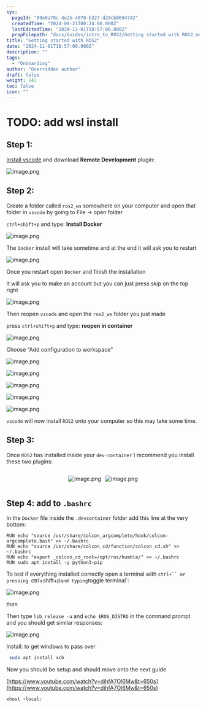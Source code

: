 ```yaml
---
sys:
  pageId: "89e0a78c-4e2b-4070-b327-d28cb0694742"
  createdTime: "2024-08-21T00:24:00.000Z"
  lastEditedTime: "2024-11-01T18:57:00.000Z"
  propFilepath: "docs/Guides/intro_to_ROS2/Getting started with ROS2.md"
title: "Getting started with ROS2"
date: "2024-11-01T18:57:00.000Z"
description: ""
tags:
  - "Onboarding"
author: "Overridden author"
draft: false
weight: 141
toc: false
icon: ""
---
```


# TODO: add wsl install

## Step 1:

[Install vscode](https://code.visualstudio.com/download) and download **Remote Development** plugin:

![image.png](https://prod-files-secure.s3.us-west-2.amazonaws.com/d518164a-d88e-44d1-a4ee-3adb3bd8bce0/efb52993-1881-4a40-b95e-6f020334f022/image.png?X-Amz-Algorithm=AWS4-HMAC-SHA256&X-Amz-Content-Sha256=UNSIGNED-PAYLOAD&X-Amz-Credential=ASIAZI2LB466QX53Y6WA%2F20250306%2Fus-west-2%2Fs3%2Faws4_request&X-Amz-Date=20250306T131726Z&X-Amz-Expires=3600&X-Amz-Security-Token=IQoJb3JpZ2luX2VjEOX%2F%2F%2F%2F%2F%2F%2F%2F%2F%2FwEaCXVzLXdlc3QtMiJIMEYCIQDYz8OVkTnKZEeksldrczmsMLDm9ufl68Q2bjaOSaNcrQIhAJNQggdhQvkPVlntA1T39Qpb7pcn%2F9JTu%2Bczrv%2FStnGwKv8DCC4QABoMNjM3NDIzMTgzODA1IgxqC7J3wo9BmntH5Ycq3AM8c%2FhNojNd5f72pzDLzupbSmEM3XasR%2F68RnoY4p1B6d7wS3sUSn%2BfA9HugJFV%2FuAo4mddY6zVJRZflcdNJxclK1jy6FNARqG%2F2uGI8j4AtgR3VxDt0hoBmmfR7PUd5IauFZ6N1My1J4lJqoHM3z5PrSGXf7mMyjmo4Op390Sb1s5z%2Bt%2F%2BBlxfaOlD7aIbTLXEoIOYSaK1mSvpd2F7tZHALGFbXkeA4pqb9HO2z1LCY8CR6L4A4sThsrs66xGIfhn7vVXWADtnvuw2FByXG4wL4Gn%2Fx6qLABc%2BchkDZqb9JYBh4ls8PQkWSu2Xh0Wb15eD9VYgFyryRQFyKwPKaE9Lz0J4BaYkhw%2FJbTzfxkp3uCsxnKNsmIcha6%2Fe4xfY3hrXluEq1agZCwxcePZO8fAYvliP%2FDi6UCrcmDO7xiQuBizFLXz8jvUtj3Q8JAMCigJya51rf0vxC6fxjgde3FgpxYDgGPbhiDw9b3OheuywXQQmL7%2FSRG%2FH7Ydk6fODMUmSkl6UNhWCmpfcHIobteebMMgGvNoDn8oIlaydQSqOANVPxygAoAZOH7TjNQQhD96dQ0ic%2FPJgevwD6dgqFuPDZP4ZJaKrGVKikJPUOwLPx2voKOowqXcpG7661DDmsKa%2BBjqkAfHJAAT69l%2FB%2B2wdshMvdR0AFebTOLK%2FL3mSh9dV3OyA5gufHo4XEjmocfXO53k%2BMbq8moRAwqjMR9n%2F9rKVRvwyntC%2B3GlsdgG%2Fk4HyjRMpsRlH4PeB1iaiJM59Zn%2FiNPGM%2B%2BtwAj%2BNAcs57EfRznG2pip%2FU%2BRRqJPKOkI04HFX6FONXQg8Fxbgx7ECil%2FUgBHoiiGNFwa9CNjYYWIXh%2B0VHWKM&X-Amz-Signature=3e90ad0cba7f96fc87bd5fe2e9fba7dbba3613400cca8839b2502f9071df1918&X-Amz-SignedHeaders=host&x-id=GetObject)

## Step 2:

Create a folder called `ros2_ws` somewhere on your computer and open that folder in `vscode` by going to File → open folder 

`ctrl+shift+p` and type: **Install Docker**

![image.png](https://prod-files-secure.s3.us-west-2.amazonaws.com/d518164a-d88e-44d1-a4ee-3adb3bd8bce0/2269dc0e-1cd5-47ff-bceb-c04ad9b2eab0/image.png?X-Amz-Algorithm=AWS4-HMAC-SHA256&X-Amz-Content-Sha256=UNSIGNED-PAYLOAD&X-Amz-Credential=ASIAZI2LB466QX53Y6WA%2F20250306%2Fus-west-2%2Fs3%2Faws4_request&X-Amz-Date=20250306T131726Z&X-Amz-Expires=3600&X-Amz-Security-Token=IQoJb3JpZ2luX2VjEOX%2F%2F%2F%2F%2F%2F%2F%2F%2F%2FwEaCXVzLXdlc3QtMiJIMEYCIQDYz8OVkTnKZEeksldrczmsMLDm9ufl68Q2bjaOSaNcrQIhAJNQggdhQvkPVlntA1T39Qpb7pcn%2F9JTu%2Bczrv%2FStnGwKv8DCC4QABoMNjM3NDIzMTgzODA1IgxqC7J3wo9BmntH5Ycq3AM8c%2FhNojNd5f72pzDLzupbSmEM3XasR%2F68RnoY4p1B6d7wS3sUSn%2BfA9HugJFV%2FuAo4mddY6zVJRZflcdNJxclK1jy6FNARqG%2F2uGI8j4AtgR3VxDt0hoBmmfR7PUd5IauFZ6N1My1J4lJqoHM3z5PrSGXf7mMyjmo4Op390Sb1s5z%2Bt%2F%2BBlxfaOlD7aIbTLXEoIOYSaK1mSvpd2F7tZHALGFbXkeA4pqb9HO2z1LCY8CR6L4A4sThsrs66xGIfhn7vVXWADtnvuw2FByXG4wL4Gn%2Fx6qLABc%2BchkDZqb9JYBh4ls8PQkWSu2Xh0Wb15eD9VYgFyryRQFyKwPKaE9Lz0J4BaYkhw%2FJbTzfxkp3uCsxnKNsmIcha6%2Fe4xfY3hrXluEq1agZCwxcePZO8fAYvliP%2FDi6UCrcmDO7xiQuBizFLXz8jvUtj3Q8JAMCigJya51rf0vxC6fxjgde3FgpxYDgGPbhiDw9b3OheuywXQQmL7%2FSRG%2FH7Ydk6fODMUmSkl6UNhWCmpfcHIobteebMMgGvNoDn8oIlaydQSqOANVPxygAoAZOH7TjNQQhD96dQ0ic%2FPJgevwD6dgqFuPDZP4ZJaKrGVKikJPUOwLPx2voKOowqXcpG7661DDmsKa%2BBjqkAfHJAAT69l%2FB%2B2wdshMvdR0AFebTOLK%2FL3mSh9dV3OyA5gufHo4XEjmocfXO53k%2BMbq8moRAwqjMR9n%2F9rKVRvwyntC%2B3GlsdgG%2Fk4HyjRMpsRlH4PeB1iaiJM59Zn%2FiNPGM%2B%2BtwAj%2BNAcs57EfRznG2pip%2FU%2BRRqJPKOkI04HFX6FONXQg8Fxbgx7ECil%2FUgBHoiiGNFwa9CNjYYWIXh%2B0VHWKM&X-Amz-Signature=4eb7fd54b6f787d896a61ea61c0b9da41ae3c3e43f45f43978010648c7a7f1bc&X-Amz-SignedHeaders=host&x-id=GetObject)

The `Docker` install will take sometime and at the end it will ask you to restart

![image.png](https://prod-files-secure.s3.us-west-2.amazonaws.com/d518164a-d88e-44d1-a4ee-3adb3bd8bce0/ed233f78-be33-4b1f-b89c-9c346c0e961e/image.png?X-Amz-Algorithm=AWS4-HMAC-SHA256&X-Amz-Content-Sha256=UNSIGNED-PAYLOAD&X-Amz-Credential=ASIAZI2LB466QX53Y6WA%2F20250306%2Fus-west-2%2Fs3%2Faws4_request&X-Amz-Date=20250306T131726Z&X-Amz-Expires=3600&X-Amz-Security-Token=IQoJb3JpZ2luX2VjEOX%2F%2F%2F%2F%2F%2F%2F%2F%2F%2FwEaCXVzLXdlc3QtMiJIMEYCIQDYz8OVkTnKZEeksldrczmsMLDm9ufl68Q2bjaOSaNcrQIhAJNQggdhQvkPVlntA1T39Qpb7pcn%2F9JTu%2Bczrv%2FStnGwKv8DCC4QABoMNjM3NDIzMTgzODA1IgxqC7J3wo9BmntH5Ycq3AM8c%2FhNojNd5f72pzDLzupbSmEM3XasR%2F68RnoY4p1B6d7wS3sUSn%2BfA9HugJFV%2FuAo4mddY6zVJRZflcdNJxclK1jy6FNARqG%2F2uGI8j4AtgR3VxDt0hoBmmfR7PUd5IauFZ6N1My1J4lJqoHM3z5PrSGXf7mMyjmo4Op390Sb1s5z%2Bt%2F%2BBlxfaOlD7aIbTLXEoIOYSaK1mSvpd2F7tZHALGFbXkeA4pqb9HO2z1LCY8CR6L4A4sThsrs66xGIfhn7vVXWADtnvuw2FByXG4wL4Gn%2Fx6qLABc%2BchkDZqb9JYBh4ls8PQkWSu2Xh0Wb15eD9VYgFyryRQFyKwPKaE9Lz0J4BaYkhw%2FJbTzfxkp3uCsxnKNsmIcha6%2Fe4xfY3hrXluEq1agZCwxcePZO8fAYvliP%2FDi6UCrcmDO7xiQuBizFLXz8jvUtj3Q8JAMCigJya51rf0vxC6fxjgde3FgpxYDgGPbhiDw9b3OheuywXQQmL7%2FSRG%2FH7Ydk6fODMUmSkl6UNhWCmpfcHIobteebMMgGvNoDn8oIlaydQSqOANVPxygAoAZOH7TjNQQhD96dQ0ic%2FPJgevwD6dgqFuPDZP4ZJaKrGVKikJPUOwLPx2voKOowqXcpG7661DDmsKa%2BBjqkAfHJAAT69l%2FB%2B2wdshMvdR0AFebTOLK%2FL3mSh9dV3OyA5gufHo4XEjmocfXO53k%2BMbq8moRAwqjMR9n%2F9rKVRvwyntC%2B3GlsdgG%2Fk4HyjRMpsRlH4PeB1iaiJM59Zn%2FiNPGM%2B%2BtwAj%2BNAcs57EfRznG2pip%2FU%2BRRqJPKOkI04HFX6FONXQg8Fxbgx7ECil%2FUgBHoiiGNFwa9CNjYYWIXh%2B0VHWKM&X-Amz-Signature=16fc5b462ec7f29840c20ff6eb18813f63ab6e49d83ee3961fab29ba0e20f7a1&X-Amz-SignedHeaders=host&x-id=GetObject)

Once you restart open `Docker` and finish the installation

It will ask you to make an account but you can just press skip on the top right

![image.png](https://prod-files-secure.s3.us-west-2.amazonaws.com/d518164a-d88e-44d1-a4ee-3adb3bd8bce0/21010ad9-1659-4fd9-9f59-9932a09b2a3d/image.png?X-Amz-Algorithm=AWS4-HMAC-SHA256&X-Amz-Content-Sha256=UNSIGNED-PAYLOAD&X-Amz-Credential=ASIAZI2LB466QX53Y6WA%2F20250306%2Fus-west-2%2Fs3%2Faws4_request&X-Amz-Date=20250306T131726Z&X-Amz-Expires=3600&X-Amz-Security-Token=IQoJb3JpZ2luX2VjEOX%2F%2F%2F%2F%2F%2F%2F%2F%2F%2FwEaCXVzLXdlc3QtMiJIMEYCIQDYz8OVkTnKZEeksldrczmsMLDm9ufl68Q2bjaOSaNcrQIhAJNQggdhQvkPVlntA1T39Qpb7pcn%2F9JTu%2Bczrv%2FStnGwKv8DCC4QABoMNjM3NDIzMTgzODA1IgxqC7J3wo9BmntH5Ycq3AM8c%2FhNojNd5f72pzDLzupbSmEM3XasR%2F68RnoY4p1B6d7wS3sUSn%2BfA9HugJFV%2FuAo4mddY6zVJRZflcdNJxclK1jy6FNARqG%2F2uGI8j4AtgR3VxDt0hoBmmfR7PUd5IauFZ6N1My1J4lJqoHM3z5PrSGXf7mMyjmo4Op390Sb1s5z%2Bt%2F%2BBlxfaOlD7aIbTLXEoIOYSaK1mSvpd2F7tZHALGFbXkeA4pqb9HO2z1LCY8CR6L4A4sThsrs66xGIfhn7vVXWADtnvuw2FByXG4wL4Gn%2Fx6qLABc%2BchkDZqb9JYBh4ls8PQkWSu2Xh0Wb15eD9VYgFyryRQFyKwPKaE9Lz0J4BaYkhw%2FJbTzfxkp3uCsxnKNsmIcha6%2Fe4xfY3hrXluEq1agZCwxcePZO8fAYvliP%2FDi6UCrcmDO7xiQuBizFLXz8jvUtj3Q8JAMCigJya51rf0vxC6fxjgde3FgpxYDgGPbhiDw9b3OheuywXQQmL7%2FSRG%2FH7Ydk6fODMUmSkl6UNhWCmpfcHIobteebMMgGvNoDn8oIlaydQSqOANVPxygAoAZOH7TjNQQhD96dQ0ic%2FPJgevwD6dgqFuPDZP4ZJaKrGVKikJPUOwLPx2voKOowqXcpG7661DDmsKa%2BBjqkAfHJAAT69l%2FB%2B2wdshMvdR0AFebTOLK%2FL3mSh9dV3OyA5gufHo4XEjmocfXO53k%2BMbq8moRAwqjMR9n%2F9rKVRvwyntC%2B3GlsdgG%2Fk4HyjRMpsRlH4PeB1iaiJM59Zn%2FiNPGM%2B%2BtwAj%2BNAcs57EfRznG2pip%2FU%2BRRqJPKOkI04HFX6FONXQg8Fxbgx7ECil%2FUgBHoiiGNFwa9CNjYYWIXh%2B0VHWKM&X-Amz-Signature=b443312295948f1638c975b0cce038cae10c39cca6428569cc7483c1fbdea4d0&X-Amz-SignedHeaders=host&x-id=GetObject)

Then reopen `vscode` and open the `ros2_ws` folder you just made

press `ctrl+shift+p` and type: **reopen in container**

![image.png](https://prod-files-secure.s3.us-west-2.amazonaws.com/d518164a-d88e-44d1-a4ee-3adb3bd8bce0/4e93b8c2-41ad-488c-8095-c74205196118/image.png?X-Amz-Algorithm=AWS4-HMAC-SHA256&X-Amz-Content-Sha256=UNSIGNED-PAYLOAD&X-Amz-Credential=ASIAZI2LB466QX53Y6WA%2F20250306%2Fus-west-2%2Fs3%2Faws4_request&X-Amz-Date=20250306T131726Z&X-Amz-Expires=3600&X-Amz-Security-Token=IQoJb3JpZ2luX2VjEOX%2F%2F%2F%2F%2F%2F%2F%2F%2F%2FwEaCXVzLXdlc3QtMiJIMEYCIQDYz8OVkTnKZEeksldrczmsMLDm9ufl68Q2bjaOSaNcrQIhAJNQggdhQvkPVlntA1T39Qpb7pcn%2F9JTu%2Bczrv%2FStnGwKv8DCC4QABoMNjM3NDIzMTgzODA1IgxqC7J3wo9BmntH5Ycq3AM8c%2FhNojNd5f72pzDLzupbSmEM3XasR%2F68RnoY4p1B6d7wS3sUSn%2BfA9HugJFV%2FuAo4mddY6zVJRZflcdNJxclK1jy6FNARqG%2F2uGI8j4AtgR3VxDt0hoBmmfR7PUd5IauFZ6N1My1J4lJqoHM3z5PrSGXf7mMyjmo4Op390Sb1s5z%2Bt%2F%2BBlxfaOlD7aIbTLXEoIOYSaK1mSvpd2F7tZHALGFbXkeA4pqb9HO2z1LCY8CR6L4A4sThsrs66xGIfhn7vVXWADtnvuw2FByXG4wL4Gn%2Fx6qLABc%2BchkDZqb9JYBh4ls8PQkWSu2Xh0Wb15eD9VYgFyryRQFyKwPKaE9Lz0J4BaYkhw%2FJbTzfxkp3uCsxnKNsmIcha6%2Fe4xfY3hrXluEq1agZCwxcePZO8fAYvliP%2FDi6UCrcmDO7xiQuBizFLXz8jvUtj3Q8JAMCigJya51rf0vxC6fxjgde3FgpxYDgGPbhiDw9b3OheuywXQQmL7%2FSRG%2FH7Ydk6fODMUmSkl6UNhWCmpfcHIobteebMMgGvNoDn8oIlaydQSqOANVPxygAoAZOH7TjNQQhD96dQ0ic%2FPJgevwD6dgqFuPDZP4ZJaKrGVKikJPUOwLPx2voKOowqXcpG7661DDmsKa%2BBjqkAfHJAAT69l%2FB%2B2wdshMvdR0AFebTOLK%2FL3mSh9dV3OyA5gufHo4XEjmocfXO53k%2BMbq8moRAwqjMR9n%2F9rKVRvwyntC%2B3GlsdgG%2Fk4HyjRMpsRlH4PeB1iaiJM59Zn%2FiNPGM%2B%2BtwAj%2BNAcs57EfRznG2pip%2FU%2BRRqJPKOkI04HFX6FONXQg8Fxbgx7ECil%2FUgBHoiiGNFwa9CNjYYWIXh%2B0VHWKM&X-Amz-Signature=507b02b612293d5cedd7dbd85d246f0afbeb554eb7bca27796f01d1309386f63&X-Amz-SignedHeaders=host&x-id=GetObject)

Choose “Add configuration to workspace”

![image.png](https://prod-files-secure.s3.us-west-2.amazonaws.com/d518164a-d88e-44d1-a4ee-3adb3bd8bce0/9560b282-5060-4989-ba37-97e7b2c22476/image.png?X-Amz-Algorithm=AWS4-HMAC-SHA256&X-Amz-Content-Sha256=UNSIGNED-PAYLOAD&X-Amz-Credential=ASIAZI2LB466QX53Y6WA%2F20250306%2Fus-west-2%2Fs3%2Faws4_request&X-Amz-Date=20250306T131726Z&X-Amz-Expires=3600&X-Amz-Security-Token=IQoJb3JpZ2luX2VjEOX%2F%2F%2F%2F%2F%2F%2F%2F%2F%2FwEaCXVzLXdlc3QtMiJIMEYCIQDYz8OVkTnKZEeksldrczmsMLDm9ufl68Q2bjaOSaNcrQIhAJNQggdhQvkPVlntA1T39Qpb7pcn%2F9JTu%2Bczrv%2FStnGwKv8DCC4QABoMNjM3NDIzMTgzODA1IgxqC7J3wo9BmntH5Ycq3AM8c%2FhNojNd5f72pzDLzupbSmEM3XasR%2F68RnoY4p1B6d7wS3sUSn%2BfA9HugJFV%2FuAo4mddY6zVJRZflcdNJxclK1jy6FNARqG%2F2uGI8j4AtgR3VxDt0hoBmmfR7PUd5IauFZ6N1My1J4lJqoHM3z5PrSGXf7mMyjmo4Op390Sb1s5z%2Bt%2F%2BBlxfaOlD7aIbTLXEoIOYSaK1mSvpd2F7tZHALGFbXkeA4pqb9HO2z1LCY8CR6L4A4sThsrs66xGIfhn7vVXWADtnvuw2FByXG4wL4Gn%2Fx6qLABc%2BchkDZqb9JYBh4ls8PQkWSu2Xh0Wb15eD9VYgFyryRQFyKwPKaE9Lz0J4BaYkhw%2FJbTzfxkp3uCsxnKNsmIcha6%2Fe4xfY3hrXluEq1agZCwxcePZO8fAYvliP%2FDi6UCrcmDO7xiQuBizFLXz8jvUtj3Q8JAMCigJya51rf0vxC6fxjgde3FgpxYDgGPbhiDw9b3OheuywXQQmL7%2FSRG%2FH7Ydk6fODMUmSkl6UNhWCmpfcHIobteebMMgGvNoDn8oIlaydQSqOANVPxygAoAZOH7TjNQQhD96dQ0ic%2FPJgevwD6dgqFuPDZP4ZJaKrGVKikJPUOwLPx2voKOowqXcpG7661DDmsKa%2BBjqkAfHJAAT69l%2FB%2B2wdshMvdR0AFebTOLK%2FL3mSh9dV3OyA5gufHo4XEjmocfXO53k%2BMbq8moRAwqjMR9n%2F9rKVRvwyntC%2B3GlsdgG%2Fk4HyjRMpsRlH4PeB1iaiJM59Zn%2FiNPGM%2B%2BtwAj%2BNAcs57EfRznG2pip%2FU%2BRRqJPKOkI04HFX6FONXQg8Fxbgx7ECil%2FUgBHoiiGNFwa9CNjYYWIXh%2B0VHWKM&X-Amz-Signature=73581e412fe889ae9fa5c5100b30e00796607acdc715ed2fbac006270b91bc0f&X-Amz-SignedHeaders=host&x-id=GetObject)

![image.png](https://prod-files-secure.s3.us-west-2.amazonaws.com/d518164a-d88e-44d1-a4ee-3adb3bd8bce0/2ee63f81-886b-48e8-a553-dc6e5eac99e4/image.png?X-Amz-Algorithm=AWS4-HMAC-SHA256&X-Amz-Content-Sha256=UNSIGNED-PAYLOAD&X-Amz-Credential=ASIAZI2LB466QX53Y6WA%2F20250306%2Fus-west-2%2Fs3%2Faws4_request&X-Amz-Date=20250306T131726Z&X-Amz-Expires=3600&X-Amz-Security-Token=IQoJb3JpZ2luX2VjEOX%2F%2F%2F%2F%2F%2F%2F%2F%2F%2FwEaCXVzLXdlc3QtMiJIMEYCIQDYz8OVkTnKZEeksldrczmsMLDm9ufl68Q2bjaOSaNcrQIhAJNQggdhQvkPVlntA1T39Qpb7pcn%2F9JTu%2Bczrv%2FStnGwKv8DCC4QABoMNjM3NDIzMTgzODA1IgxqC7J3wo9BmntH5Ycq3AM8c%2FhNojNd5f72pzDLzupbSmEM3XasR%2F68RnoY4p1B6d7wS3sUSn%2BfA9HugJFV%2FuAo4mddY6zVJRZflcdNJxclK1jy6FNARqG%2F2uGI8j4AtgR3VxDt0hoBmmfR7PUd5IauFZ6N1My1J4lJqoHM3z5PrSGXf7mMyjmo4Op390Sb1s5z%2Bt%2F%2BBlxfaOlD7aIbTLXEoIOYSaK1mSvpd2F7tZHALGFbXkeA4pqb9HO2z1LCY8CR6L4A4sThsrs66xGIfhn7vVXWADtnvuw2FByXG4wL4Gn%2Fx6qLABc%2BchkDZqb9JYBh4ls8PQkWSu2Xh0Wb15eD9VYgFyryRQFyKwPKaE9Lz0J4BaYkhw%2FJbTzfxkp3uCsxnKNsmIcha6%2Fe4xfY3hrXluEq1agZCwxcePZO8fAYvliP%2FDi6UCrcmDO7xiQuBizFLXz8jvUtj3Q8JAMCigJya51rf0vxC6fxjgde3FgpxYDgGPbhiDw9b3OheuywXQQmL7%2FSRG%2FH7Ydk6fODMUmSkl6UNhWCmpfcHIobteebMMgGvNoDn8oIlaydQSqOANVPxygAoAZOH7TjNQQhD96dQ0ic%2FPJgevwD6dgqFuPDZP4ZJaKrGVKikJPUOwLPx2voKOowqXcpG7661DDmsKa%2BBjqkAfHJAAT69l%2FB%2B2wdshMvdR0AFebTOLK%2FL3mSh9dV3OyA5gufHo4XEjmocfXO53k%2BMbq8moRAwqjMR9n%2F9rKVRvwyntC%2B3GlsdgG%2Fk4HyjRMpsRlH4PeB1iaiJM59Zn%2FiNPGM%2B%2BtwAj%2BNAcs57EfRznG2pip%2FU%2BRRqJPKOkI04HFX6FONXQg8Fxbgx7ECil%2FUgBHoiiGNFwa9CNjYYWIXh%2B0VHWKM&X-Amz-Signature=841561cc656f53fe5264bd531b45515cd1097eadccfd609a8edb782665272e6e&X-Amz-SignedHeaders=host&x-id=GetObject)

![image.png](https://prod-files-secure.s3.us-west-2.amazonaws.com/d518164a-d88e-44d1-a4ee-3adb3bd8bce0/ae1580b2-b048-407e-aed9-b584224a7a04/image.png?X-Amz-Algorithm=AWS4-HMAC-SHA256&X-Amz-Content-Sha256=UNSIGNED-PAYLOAD&X-Amz-Credential=ASIAZI2LB466QX53Y6WA%2F20250306%2Fus-west-2%2Fs3%2Faws4_request&X-Amz-Date=20250306T131726Z&X-Amz-Expires=3600&X-Amz-Security-Token=IQoJb3JpZ2luX2VjEOX%2F%2F%2F%2F%2F%2F%2F%2F%2F%2FwEaCXVzLXdlc3QtMiJIMEYCIQDYz8OVkTnKZEeksldrczmsMLDm9ufl68Q2bjaOSaNcrQIhAJNQggdhQvkPVlntA1T39Qpb7pcn%2F9JTu%2Bczrv%2FStnGwKv8DCC4QABoMNjM3NDIzMTgzODA1IgxqC7J3wo9BmntH5Ycq3AM8c%2FhNojNd5f72pzDLzupbSmEM3XasR%2F68RnoY4p1B6d7wS3sUSn%2BfA9HugJFV%2FuAo4mddY6zVJRZflcdNJxclK1jy6FNARqG%2F2uGI8j4AtgR3VxDt0hoBmmfR7PUd5IauFZ6N1My1J4lJqoHM3z5PrSGXf7mMyjmo4Op390Sb1s5z%2Bt%2F%2BBlxfaOlD7aIbTLXEoIOYSaK1mSvpd2F7tZHALGFbXkeA4pqb9HO2z1LCY8CR6L4A4sThsrs66xGIfhn7vVXWADtnvuw2FByXG4wL4Gn%2Fx6qLABc%2BchkDZqb9JYBh4ls8PQkWSu2Xh0Wb15eD9VYgFyryRQFyKwPKaE9Lz0J4BaYkhw%2FJbTzfxkp3uCsxnKNsmIcha6%2Fe4xfY3hrXluEq1agZCwxcePZO8fAYvliP%2FDi6UCrcmDO7xiQuBizFLXz8jvUtj3Q8JAMCigJya51rf0vxC6fxjgde3FgpxYDgGPbhiDw9b3OheuywXQQmL7%2FSRG%2FH7Ydk6fODMUmSkl6UNhWCmpfcHIobteebMMgGvNoDn8oIlaydQSqOANVPxygAoAZOH7TjNQQhD96dQ0ic%2FPJgevwD6dgqFuPDZP4ZJaKrGVKikJPUOwLPx2voKOowqXcpG7661DDmsKa%2BBjqkAfHJAAT69l%2FB%2B2wdshMvdR0AFebTOLK%2FL3mSh9dV3OyA5gufHo4XEjmocfXO53k%2BMbq8moRAwqjMR9n%2F9rKVRvwyntC%2B3GlsdgG%2Fk4HyjRMpsRlH4PeB1iaiJM59Zn%2FiNPGM%2B%2BtwAj%2BNAcs57EfRznG2pip%2FU%2BRRqJPKOkI04HFX6FONXQg8Fxbgx7ECil%2FUgBHoiiGNFwa9CNjYYWIXh%2B0VHWKM&X-Amz-Signature=b90b89a5b647281c04bc30991f26cfe7230c81e6e71ff119a4c62dcc00f97bd9&X-Amz-SignedHeaders=host&x-id=GetObject)

![image.png](https://prod-files-secure.s3.us-west-2.amazonaws.com/d518164a-d88e-44d1-a4ee-3adb3bd8bce0/53255b28-f75e-430f-b9e3-c0ac8577e42b/image.png?X-Amz-Algorithm=AWS4-HMAC-SHA256&X-Amz-Content-Sha256=UNSIGNED-PAYLOAD&X-Amz-Credential=ASIAZI2LB466QX53Y6WA%2F20250306%2Fus-west-2%2Fs3%2Faws4_request&X-Amz-Date=20250306T131726Z&X-Amz-Expires=3600&X-Amz-Security-Token=IQoJb3JpZ2luX2VjEOX%2F%2F%2F%2F%2F%2F%2F%2F%2F%2FwEaCXVzLXdlc3QtMiJIMEYCIQDYz8OVkTnKZEeksldrczmsMLDm9ufl68Q2bjaOSaNcrQIhAJNQggdhQvkPVlntA1T39Qpb7pcn%2F9JTu%2Bczrv%2FStnGwKv8DCC4QABoMNjM3NDIzMTgzODA1IgxqC7J3wo9BmntH5Ycq3AM8c%2FhNojNd5f72pzDLzupbSmEM3XasR%2F68RnoY4p1B6d7wS3sUSn%2BfA9HugJFV%2FuAo4mddY6zVJRZflcdNJxclK1jy6FNARqG%2F2uGI8j4AtgR3VxDt0hoBmmfR7PUd5IauFZ6N1My1J4lJqoHM3z5PrSGXf7mMyjmo4Op390Sb1s5z%2Bt%2F%2BBlxfaOlD7aIbTLXEoIOYSaK1mSvpd2F7tZHALGFbXkeA4pqb9HO2z1LCY8CR6L4A4sThsrs66xGIfhn7vVXWADtnvuw2FByXG4wL4Gn%2Fx6qLABc%2BchkDZqb9JYBh4ls8PQkWSu2Xh0Wb15eD9VYgFyryRQFyKwPKaE9Lz0J4BaYkhw%2FJbTzfxkp3uCsxnKNsmIcha6%2Fe4xfY3hrXluEq1agZCwxcePZO8fAYvliP%2FDi6UCrcmDO7xiQuBizFLXz8jvUtj3Q8JAMCigJya51rf0vxC6fxjgde3FgpxYDgGPbhiDw9b3OheuywXQQmL7%2FSRG%2FH7Ydk6fODMUmSkl6UNhWCmpfcHIobteebMMgGvNoDn8oIlaydQSqOANVPxygAoAZOH7TjNQQhD96dQ0ic%2FPJgevwD6dgqFuPDZP4ZJaKrGVKikJPUOwLPx2voKOowqXcpG7661DDmsKa%2BBjqkAfHJAAT69l%2FB%2B2wdshMvdR0AFebTOLK%2FL3mSh9dV3OyA5gufHo4XEjmocfXO53k%2BMbq8moRAwqjMR9n%2F9rKVRvwyntC%2B3GlsdgG%2Fk4HyjRMpsRlH4PeB1iaiJM59Zn%2FiNPGM%2B%2BtwAj%2BNAcs57EfRznG2pip%2FU%2BRRqJPKOkI04HFX6FONXQg8Fxbgx7ECil%2FUgBHoiiGNFwa9CNjYYWIXh%2B0VHWKM&X-Amz-Signature=3f4479cf65f17594cc5b6bdfa26dff7af18c85da9ceedd74e88a8764f82f28a2&X-Amz-SignedHeaders=host&x-id=GetObject)

![image.png](https://prod-files-secure.s3.us-west-2.amazonaws.com/d518164a-d88e-44d1-a4ee-3adb3bd8bce0/7c562767-5af9-4ffb-97d1-327bcdf4ee00/image.png?X-Amz-Algorithm=AWS4-HMAC-SHA256&X-Amz-Content-Sha256=UNSIGNED-PAYLOAD&X-Amz-Credential=ASIAZI2LB466QX53Y6WA%2F20250306%2Fus-west-2%2Fs3%2Faws4_request&X-Amz-Date=20250306T131726Z&X-Amz-Expires=3600&X-Amz-Security-Token=IQoJb3JpZ2luX2VjEOX%2F%2F%2F%2F%2F%2F%2F%2F%2F%2FwEaCXVzLXdlc3QtMiJIMEYCIQDYz8OVkTnKZEeksldrczmsMLDm9ufl68Q2bjaOSaNcrQIhAJNQggdhQvkPVlntA1T39Qpb7pcn%2F9JTu%2Bczrv%2FStnGwKv8DCC4QABoMNjM3NDIzMTgzODA1IgxqC7J3wo9BmntH5Ycq3AM8c%2FhNojNd5f72pzDLzupbSmEM3XasR%2F68RnoY4p1B6d7wS3sUSn%2BfA9HugJFV%2FuAo4mddY6zVJRZflcdNJxclK1jy6FNARqG%2F2uGI8j4AtgR3VxDt0hoBmmfR7PUd5IauFZ6N1My1J4lJqoHM3z5PrSGXf7mMyjmo4Op390Sb1s5z%2Bt%2F%2BBlxfaOlD7aIbTLXEoIOYSaK1mSvpd2F7tZHALGFbXkeA4pqb9HO2z1LCY8CR6L4A4sThsrs66xGIfhn7vVXWADtnvuw2FByXG4wL4Gn%2Fx6qLABc%2BchkDZqb9JYBh4ls8PQkWSu2Xh0Wb15eD9VYgFyryRQFyKwPKaE9Lz0J4BaYkhw%2FJbTzfxkp3uCsxnKNsmIcha6%2Fe4xfY3hrXluEq1agZCwxcePZO8fAYvliP%2FDi6UCrcmDO7xiQuBizFLXz8jvUtj3Q8JAMCigJya51rf0vxC6fxjgde3FgpxYDgGPbhiDw9b3OheuywXQQmL7%2FSRG%2FH7Ydk6fODMUmSkl6UNhWCmpfcHIobteebMMgGvNoDn8oIlaydQSqOANVPxygAoAZOH7TjNQQhD96dQ0ic%2FPJgevwD6dgqFuPDZP4ZJaKrGVKikJPUOwLPx2voKOowqXcpG7661DDmsKa%2BBjqkAfHJAAT69l%2FB%2B2wdshMvdR0AFebTOLK%2FL3mSh9dV3OyA5gufHo4XEjmocfXO53k%2BMbq8moRAwqjMR9n%2F9rKVRvwyntC%2B3GlsdgG%2Fk4HyjRMpsRlH4PeB1iaiJM59Zn%2FiNPGM%2B%2BtwAj%2BNAcs57EfRznG2pip%2FU%2BRRqJPKOkI04HFX6FONXQg8Fxbgx7ECil%2FUgBHoiiGNFwa9CNjYYWIXh%2B0VHWKM&X-Amz-Signature=005e90ffd3467539d72dca77885dcc55cfe3395d7f26334186aaea542d965011&X-Amz-SignedHeaders=host&x-id=GetObject)

`vscode` will now install `ROS2` onto your computer so this may take some time.

## Step 3:

Once `ROS2` has installed inside your `dev-container` I recommend you install these two plugins:

<div style="display: flex;flex-direction: row; column-gap:10px; max-width: 630px;justify-content: center;">
<div>

![image.png](https://prod-files-secure.s3.us-west-2.amazonaws.com/d518164a-d88e-44d1-a4ee-3adb3bd8bce0/3fc3d550-5a54-4ba1-ba6b-faa01cdb7369/image.png?X-Amz-Algorithm=AWS4-HMAC-SHA256&X-Amz-Content-Sha256=UNSIGNED-PAYLOAD&X-Amz-Credential=ASIAZI2LB466SNRNCZKI%2F20250306%2Fus-west-2%2Fs3%2Faws4_request&X-Amz-Date=20250306T131728Z&X-Amz-Expires=3600&X-Amz-Security-Token=IQoJb3JpZ2luX2VjEOX%2F%2F%2F%2F%2F%2F%2F%2F%2F%2FwEaCXVzLXdlc3QtMiJHMEUCIQDbhfC0HGha9CtnS5Vr3L%2FSO%2FaX0buCx%2BoIOWOFk9ytvwIgVleBfnleJcRn9CVRPwTpDzQaFVLmhZCwbF9tmtn41u8q%2FwMILhAAGgw2Mzc0MjMxODM4MDUiDGiOGfAuqLYW3Pd0hCrcAySuTJgWIHsV3%2BMMJ2NbH6t7RK7bC0lRSfjvW2tK8S9KcshXCVbLQgT%2FKUsA47J%2BlcPPOUO1LeFgL3KDp8y%2BUMnTIHOlSN5lOeaaggKBjCqGdQ9szJFtABgMZF9pi6BMuL3aNaFVQC00gqoz6FRL%2FrmvedDSBzzMpnJqMpYDuy%2F8dfYb4JfY3Q7OAMi6jAEv1L1qKl41bHbmUpiAld3PKIwLfHNXO0o0fwXn2lRiAGjVNnIiC%2BK76kto3eKUH9aZsDeDq2UJKr%2Fc5HWG%2FDbyuacCaC2%2FKzz%2F4fIH2IVG%2FQBo%2BQ8j%2B9w98F1v1UPK6AkhzC4Id5x4ExTAF0pV0NJpZlX8TuIJyKFj0fR8lZeXurrebx6cIaR26J3t9RnGjhgoUvo%2FK3887s5y9zeQqhV20Wz1IFFb%2B0K2%2Bck6FvFXN8QQlxnPjsNMw8nSFxU2zZHLpxuySvjII6EKIVdukrvmXXRpI8bPYU736kTEdcqEPQkM3mRanqF%2BYBa3SkYF7E6E7IXqooj3TvFvExuLQWpgGQfQSjPvg17i9ki6%2Fp9WfxEwcrtLDGE3qFCgmYBxlgKuTYdHZphbU5vwY%2FbYibuFREqUE%2Fj8W7mTtHA6%2FVNymHsPrHgMt0QlI5PC7PqQMN%2Bwpr4GOqUBueaexBis74ngDHZUMX7kiwYYf2ya3lSfEM4elX21n5yGHaoIEmKKoAxH7lE0hYmF%2BVWGAbCiYYHCKnZhvLVCGso7cCt%2Bq4SPqcK%2F1OnhdHY0CuXQ3TaBb7ZSlUeNI%2F76OBZRMZY6OWP5wLYJZAJMHMOx6zY03ZRv%2BEm35PuIOpqDfPb%2BTAizXmAtkKtkOktcFE5dfUgJ3SeggwyTkL9bPc3yHPZd&X-Amz-Signature=d83728ada381b2c06f9cdb4ce563e8961240d15bd98d0bc8afbe2a14435a1e37&X-Amz-SignedHeaders=host&x-id=GetObject)

</div>
<div>

![image.png](https://prod-files-secure.s3.us-west-2.amazonaws.com/d518164a-d88e-44d1-a4ee-3adb3bd8bce0/d994cc66-13c2-4093-a5a3-f84cf4601a82/image.png?X-Amz-Algorithm=AWS4-HMAC-SHA256&X-Amz-Content-Sha256=UNSIGNED-PAYLOAD&X-Amz-Credential=ASIAZI2LB466SGF3A34Y%2F20250306%2Fus-west-2%2Fs3%2Faws4_request&X-Amz-Date=20250306T131729Z&X-Amz-Expires=3600&X-Amz-Security-Token=IQoJb3JpZ2luX2VjEOX%2F%2F%2F%2F%2F%2F%2F%2F%2F%2FwEaCXVzLXdlc3QtMiJHMEUCIHaDOo55sflAoBg%2FpcbpJwL%2BYkPLhBna%2FlDKUNKDR%2BR4AiEA%2FDFcrv8RMWCdGkm615MT%2B3ox3nohFJFWgSTtuFT5Ssgq%2FwMILhAAGgw2Mzc0MjMxODM4MDUiDNozXGK2lKRrH0u9zyrcA0sCW98N3ymL4v7MhekvqOVGurSoTkeOc%2BkF10fe2%2By91pYqWUMY2wk1DWvzY3G2UT4%2FZQwhP29fmtCMu7C18dsy8aLKXDMefb7cnvMRvbQGHX%2BJJ3MSZuFVK5eTqTAuv12es0yfJQG1wO6VUT4MxQqMSmCpsOuUI3kMgRhJ2FayhZKLInL0vVYPmx5SJb3q%2Bh1gXpJ8d6nthRMgxcOh1e8M7pesb7UpixMsp%2FifFG3u2vuedVGec%2FO98BcE5QP66dwIl9GIephgI%2FK5HIDvbn53wfLk5zvB3%2BksoTAOXN8NgKnrPDLFVwu3j1L9jf0mn%2FKM1ODWjzJrKrvIR9KacacMNhZ0K7evPLwiRklU2eeOQj3e2B5tQfEB%2BwK%2Fv5iuA4%2FLvWB2176tUqfM%2Fkp3K1kqlBzJNRf1YEWSjzwJymaFneCvw7Ir8l7y8T7z5eQ%2FX1IZKR6DbkH76aFYUqeQ2czNGdF4g64bMhZT0wqMJOiDhFNDF2cyTlsdYLZ9%2FdqDFnuQbnZI3Ii0U9NEHZ9UEUMEqBWCKg60lRzOY3RypWngviSYLB65u3SnOnbEOSaJAYqdJf6p8Ar%2BJpO%2F2ogIDPagSImekx3UMnDYRezctzsouxMAsrtb0BQiWaInMN2wpr4GOqUBHBc6rCEEzuUGqoOH%2BaF3q%2FQ8GInIUxfeE3SQHdP5hTGfeWvRBmkkfCpyD8Tr%2FWXslA5btv5kwrqusGarfHo1sIu3RcN8y2WPC7kCWFuGfWPOE76UnpvVCKRzAprgFfqp3VvQ%2B71aWAnMSHA%2FlvUEgQaXKrVWSZjUGMtQHqCo8o5TSJ4XQ9f9lqagsLehcpUSffI%2BB43uiGjvDzDMsjcDqChQu5tU&X-Amz-Signature=88265b425dc20da9aeabd1bbd60e135c64a840fcb637738e3a1fdeab7735720d&X-Amz-SignedHeaders=host&x-id=GetObject)

</div>
</div>

## Step 4: add to `.bashrc`

In the `Docker` file inside the `.devcontainer` folder add this line at the very bottom: 

```docker
RUN echo "source /usr/share/colcon_argcomplete/hook/colcon-argcomplete.bash" >> ~/.bashrc
RUN echo "source /usr/share/colcon_cd/function/colcon_cd.sh" >> ~/.bashrc
RUN echo "export _colcon_cd_root=/opt/ros/humble/" >> ~/.bashrc
RUN sudo apt install -y python3-pip 
```

To test if everything installed correctly open a terminal with `ctrl+`` or pressing `ctrl+shift+p` and typing `toggle terminal`:

![image.png](https://prod-files-secure.s3.us-west-2.amazonaws.com/d518164a-d88e-44d1-a4ee-3adb3bd8bce0/6a4943d8-b04e-4c02-9a58-775f3384d1a5/image.png?X-Amz-Algorithm=AWS4-HMAC-SHA256&X-Amz-Content-Sha256=UNSIGNED-PAYLOAD&X-Amz-Credential=ASIAZI2LB466QX53Y6WA%2F20250306%2Fus-west-2%2Fs3%2Faws4_request&X-Amz-Date=20250306T131726Z&X-Amz-Expires=3600&X-Amz-Security-Token=IQoJb3JpZ2luX2VjEOX%2F%2F%2F%2F%2F%2F%2F%2F%2F%2FwEaCXVzLXdlc3QtMiJIMEYCIQDYz8OVkTnKZEeksldrczmsMLDm9ufl68Q2bjaOSaNcrQIhAJNQggdhQvkPVlntA1T39Qpb7pcn%2F9JTu%2Bczrv%2FStnGwKv8DCC4QABoMNjM3NDIzMTgzODA1IgxqC7J3wo9BmntH5Ycq3AM8c%2FhNojNd5f72pzDLzupbSmEM3XasR%2F68RnoY4p1B6d7wS3sUSn%2BfA9HugJFV%2FuAo4mddY6zVJRZflcdNJxclK1jy6FNARqG%2F2uGI8j4AtgR3VxDt0hoBmmfR7PUd5IauFZ6N1My1J4lJqoHM3z5PrSGXf7mMyjmo4Op390Sb1s5z%2Bt%2F%2BBlxfaOlD7aIbTLXEoIOYSaK1mSvpd2F7tZHALGFbXkeA4pqb9HO2z1LCY8CR6L4A4sThsrs66xGIfhn7vVXWADtnvuw2FByXG4wL4Gn%2Fx6qLABc%2BchkDZqb9JYBh4ls8PQkWSu2Xh0Wb15eD9VYgFyryRQFyKwPKaE9Lz0J4BaYkhw%2FJbTzfxkp3uCsxnKNsmIcha6%2Fe4xfY3hrXluEq1agZCwxcePZO8fAYvliP%2FDi6UCrcmDO7xiQuBizFLXz8jvUtj3Q8JAMCigJya51rf0vxC6fxjgde3FgpxYDgGPbhiDw9b3OheuywXQQmL7%2FSRG%2FH7Ydk6fODMUmSkl6UNhWCmpfcHIobteebMMgGvNoDn8oIlaydQSqOANVPxygAoAZOH7TjNQQhD96dQ0ic%2FPJgevwD6dgqFuPDZP4ZJaKrGVKikJPUOwLPx2voKOowqXcpG7661DDmsKa%2BBjqkAfHJAAT69l%2FB%2B2wdshMvdR0AFebTOLK%2FL3mSh9dV3OyA5gufHo4XEjmocfXO53k%2BMbq8moRAwqjMR9n%2F9rKVRvwyntC%2B3GlsdgG%2Fk4HyjRMpsRlH4PeB1iaiJM59Zn%2FiNPGM%2B%2BtwAj%2BNAcs57EfRznG2pip%2FU%2BRRqJPKOkI04HFX6FONXQg8Fxbgx7ECil%2FUgBHoiiGNFwa9CNjYYWIXh%2B0VHWKM&X-Amz-Signature=c4d6158dd4cef46477010cd3679df695e09d3dbd4dcb6fa74aab0ac000092937&X-Amz-SignedHeaders=host&x-id=GetObject)

then 

Then type `lsb_release -a` and `echo $ROS_DISTRO` in the command prompt and you should get similar responses:

![image.png](https://prod-files-secure.s3.us-west-2.amazonaws.com/d518164a-d88e-44d1-a4ee-3adb3bd8bce0/3e635dec-a805-4e85-8b9e-d000e5b71a4e/image.png?X-Amz-Algorithm=AWS4-HMAC-SHA256&X-Amz-Content-Sha256=UNSIGNED-PAYLOAD&X-Amz-Credential=ASIAZI2LB466QX53Y6WA%2F20250306%2Fus-west-2%2Fs3%2Faws4_request&X-Amz-Date=20250306T131726Z&X-Amz-Expires=3600&X-Amz-Security-Token=IQoJb3JpZ2luX2VjEOX%2F%2F%2F%2F%2F%2F%2F%2F%2F%2FwEaCXVzLXdlc3QtMiJIMEYCIQDYz8OVkTnKZEeksldrczmsMLDm9ufl68Q2bjaOSaNcrQIhAJNQggdhQvkPVlntA1T39Qpb7pcn%2F9JTu%2Bczrv%2FStnGwKv8DCC4QABoMNjM3NDIzMTgzODA1IgxqC7J3wo9BmntH5Ycq3AM8c%2FhNojNd5f72pzDLzupbSmEM3XasR%2F68RnoY4p1B6d7wS3sUSn%2BfA9HugJFV%2FuAo4mddY6zVJRZflcdNJxclK1jy6FNARqG%2F2uGI8j4AtgR3VxDt0hoBmmfR7PUd5IauFZ6N1My1J4lJqoHM3z5PrSGXf7mMyjmo4Op390Sb1s5z%2Bt%2F%2BBlxfaOlD7aIbTLXEoIOYSaK1mSvpd2F7tZHALGFbXkeA4pqb9HO2z1LCY8CR6L4A4sThsrs66xGIfhn7vVXWADtnvuw2FByXG4wL4Gn%2Fx6qLABc%2BchkDZqb9JYBh4ls8PQkWSu2Xh0Wb15eD9VYgFyryRQFyKwPKaE9Lz0J4BaYkhw%2FJbTzfxkp3uCsxnKNsmIcha6%2Fe4xfY3hrXluEq1agZCwxcePZO8fAYvliP%2FDi6UCrcmDO7xiQuBizFLXz8jvUtj3Q8JAMCigJya51rf0vxC6fxjgde3FgpxYDgGPbhiDw9b3OheuywXQQmL7%2FSRG%2FH7Ydk6fODMUmSkl6UNhWCmpfcHIobteebMMgGvNoDn8oIlaydQSqOANVPxygAoAZOH7TjNQQhD96dQ0ic%2FPJgevwD6dgqFuPDZP4ZJaKrGVKikJPUOwLPx2voKOowqXcpG7661DDmsKa%2BBjqkAfHJAAT69l%2FB%2B2wdshMvdR0AFebTOLK%2FL3mSh9dV3OyA5gufHo4XEjmocfXO53k%2BMbq8moRAwqjMR9n%2F9rKVRvwyntC%2B3GlsdgG%2Fk4HyjRMpsRlH4PeB1iaiJM59Zn%2FiNPGM%2B%2BtwAj%2BNAcs57EfRznG2pip%2FU%2BRRqJPKOkI04HFX6FONXQg8Fxbgx7ECil%2FUgBHoiiGNFwa9CNjYYWIXh%2B0VHWKM&X-Amz-Signature=50cea5e0fe3da683b0f0079f4f1e0bc6fedf71a907f867a3fa2b582ffbcc55b0&X-Amz-SignedHeaders=host&x-id=GetObject)

Install:  to get windows to pass over

```bash
 sudo apt install xcb
```

Now you should be setup and should move onto the next guide 

[https://www.youtube.com/watch?v=dihfA7Ol6Mw&t=650s](https://www.youtube.com/watch?v=dihfA7Ol6Mw&t=650s)

```python
xhost +local:
```
